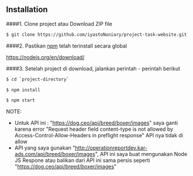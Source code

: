 ## Installation
####1. Clone project atau Download ZIP file

```sh
$ git clone https://github.com/iyastoNuniary/project-task-website.git
```

####2.  Pastikan [npm](https://www.npmjs.org/) telah terinstall secara global


https://nodejs.org/en/download/

####3. Setelah project di download, jalankan perintah - perintah berikut

```sh
$ cd `project-directory`
```
```sh
$ npm install
```
```sh
$ npm start
```

NOTE:
- Untuk API ini : "https://dog.ceo/api/breed/boxer/images"  saya ganti karena error "Request header field content-type is not allowed by Access-Control-Allow-Headers in preflight response" API nya tidak di allow
- API yang saya gunakan "http://operationreportdev.kar-ads.com/api/breed/boxer/images", API ini saya buat mengunakan Node JS Respone atau balikan dari API ini sama persis seperti "https://dog.ceo/api/breed/boxer/images"
